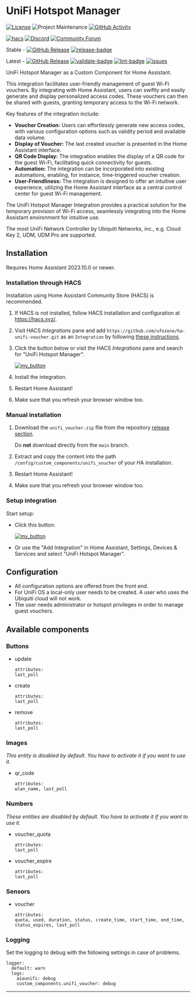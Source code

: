 # UniFi Hotspot Manager
[![License][license-shield]](LICENSE)
![Project Maintenance][maintenance-shield]
[![GitHub Activity][commits-shield]][commits]

[![hacs][hacsbadge]][hacs]
[![Discord][discord-shield]][discord]
[![Community Forum][forum-shield]][forum]

Stable -
[![GitHub Release][stable-release-shield]][releases]
[![release-badge]][release-workflow]

Latest -
[![GitHub Release][latest-release-shield]][releases]
[![validate-badge]][validate-workflow]
[![lint-badge]][lint-workflow]
[![issues][issues-shield]][issues-link]

UniFi Hotspot Manager as a Custom Component for Home Assistant.

This integration facilitates user-friendly management of guest Wi-Fi vouchers. By integrating with Home Assistant, users can swiftly and easily generate and display personalized access codes. These vouchers can then be shared with guests, granting temporary access to the Wi-Fi network.

Key features of the integration include:
* **Voucher Creation:** Users can effortlessly generate new access codes, with various configuration options such as validity period and available data volume.
* **Display of Voucher:** The last created voucher is presented in the Home Assistant interface.
* **QR Code Display:** The integration enables the display of a QR code for the guest Wi-Fi, facilitating quick connectivity for guests.
* **Automation:** The integration can be incorporated into existing automations, enabling, for instance, time-triggered voucher creation.
* **User-Friendliness:** The integration is designed to offer an intuitive user experience, utilizing the Home Assistant interface as a central control center for guest Wi-Fi management.

The UniFi Hotspot Manager Integration provides a practical solution for the temporary provision of Wi-Fi access, seamlessly integrating into the Home Assistant environment for intuitive use.

The most UniFi Network Controller by Ubiquiti Networks, inc., e.g. Cloud Key 2, UDM, UDM Pro are supported.

## Installation

Requires Home Assistant 2023.10.0 or newer.

### Installation through HACS

Installation using Home Assistant Community Store (HACS) is recommended.

1. If HACS is not installed, follow HACS installation and configuration at https://hacs.xyz/.

2. Visit HACS _Integrations_ pane and add `https://github.com/ufozone/ha-unifi-voucher.git` as an `Integration` by following [these instructions](https://hacs.xyz/docs/faq/custom_repositories/).

2. Click the button below or visit the HACS _Integrations_ pane and search for "UniFi Hotspot Manager".

    [![my_button](https://my.home-assistant.io/badges/hacs_repository.svg)](https://my.home-assistant.io/redirect/hacs_repository/?owner=ufozone&repository=ha-unifi-voucher&category=integration)

3. Install the integration.

4. Restart Home Assistant!

5. Make sure that you refresh your browser window too.

### Manual installation

1. Download the `unifi_voucher.zip` file from the repository [release section](https://github.com/ufozone/ha-unifi-voucher/releases).

   Do **not** download directly from the `main` branch.

2. Extract and copy the content into the path `/config/custom_components/unifi_voucher` of your HA installation.

3. Restart Home Assistant!

4. Make sure that you refresh your browser window too.

### Setup integration

Start setup:

* Click this button:

    [![my_button](https://my.home-assistant.io/badges/config_flow_start.svg)](https://my.home-assistant.io/redirect/config_flow_start/?domain=unifi_voucher)

* Or use the "Add Integration" in Home Assistant, Settings, Devices & Services and select "UniFi Hotspot Manager".

## Configuration

* All configuration options are offered from the front end.
* For UniFi OS a local-only user needs to be created. A user who uses the Ubiquiti cloud will not work.
* The user needs administrator or hotspot privileges in order to manage guest vouchers.

## Available components 

### Buttons

* update

    ```
    attributes: 
    last_poll
    ```

* create

    ```
    attributes: 
    last_poll
    ```

* remove

    ```
    attributes: 
    last_poll
    ```

### Images

_This entity is disabled by default. You have to activate it if you want to use it._

* qr_code

    ```
    attributes: 
    wlan_name, last_poll
    ```

### Numbers

_These entities are disabled by default. You have to activate it if you want to use it._

* voucher_quota

    ```
    attributes: 
    last_poll
    ```

* voucher_expire

    ```
    attributes: 
    last_poll
    ```

### Sensors

* voucher

    ```
    attributes: 
    quota, used, duration, status, create_time, start_time, end_time, status_expires, last_poll
    ```

### Logging

Set the logging to debug with the following settings in case of problems.

```
logger:
  default: warn
  logs:
    aiounifi: debug
    custom_components.unifi_voucher: debug
```


***

[commits-shield]: https://img.shields.io/github/commit-activity/y/ufozone/ha-unifi-voucher?style=for-the-badge
[commits]: https://github.com/ufozone/ha-unifi-voucher/commits/main
[license-shield]: https://img.shields.io/github/license/ufozone/ha-unifi-voucher.svg?style=for-the-badge
[maintenance-shield]: https://img.shields.io/badge/maintainer-ufozone-blue.svg?style=for-the-badge

[hacs]: https://github.com/custom-components/hacs
[hacsbadge]: https://img.shields.io/badge/HACS-Custom-orange.svg?style=for-the-badge
[discord]: https://discord.gg/Qa5fW2R
[discord-shield]: https://img.shields.io/discord/330944238910963714.svg?style=for-the-badge
[forum-shield]: https://img.shields.io/badge/community-forum-brightgreen.svg?style=for-the-badge
[forum]: https://community.home-assistant.io/

[issues-shield]: https://img.shields.io/github/issues/ufozone/ha-unifi-voucher?style=flat
[issues-link]: https://github.com/ufozone/ha-unifi-voucher/issues

[releases]: https://github.com/ufozone/ha-unifi-voucher/releases
[stable-release-shield]: https://img.shields.io/github/v/release/ufozone/ha-unifi-voucher?style=flat
[latest-release-shield]: https://img.shields.io/github/v/release/ufozone/ha-unifi-voucher?include_prereleases&style=flat

[lint-badge]: https://github.com/ufozone/ha-unifi-voucher/actions/workflows/lint.yaml/badge.svg
[lint-workflow]: https://github.com/ufozone/ha-unifi-voucher/actions/workflows/lint.yaml
[validate-badge]: https://github.com/ufozone/ha-unifi-voucher/actions/workflows/validate.yaml/badge.svg
[validate-workflow]: https://github.com/ufozone/ha-unifi-voucher/actions/workflows/validate.yaml
[release-badge]: https://github.com/ufozone/ha-unifi-voucher/actions/workflows/release.yaml/badge.svg
[release-workflow]: https://github.com/ufozone/ha-unifi-voucher/actions/workflows/release.yaml
